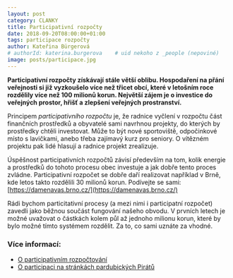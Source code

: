 ```yaml
---
layout: post
category: CLANKY
title: Participativní rozpočty
date: 2018-09-20T08:00:00+01:00
tags: participace rozpočty
author: Kateřina Bürgerová
# authorId: katerina.burgerova    # uid nekoho z _people (nepoviné)
image: posts/participace.jpg
---
```


**Participativní rozpočty získávají stále větší oblibu. Hospodaření na přání veřejnosti si již vyzkoušelo více než třicet obcí, které v letošním roce rozdělily více než 100 milionů korun. Největší zájem je o investice do veřejných prostor, hřišť a zlepšení veřejných prostranství.**

Principem *participativního rozpočtu* je, že radnice vyčlení v rozpočtu část finančních prostředků a obyvatelé sami navrhnou projekty, do kterých by prostředky chtěli investovat. Může to být nové sportoviště, odpočinkové místo s lavičkami, anebo třeba zajímavý kurz pro seniory. O vítězném projektu pak lidé hlasují a radnice projekt zrealizuje.

Úspěšnost participativních rozpočtů závisí především na tom, kolik energie a prostředků do tohoto procesu obec investuje a jak dobře tento proces zvládne. Participativní rozpočet se dobře daří realizovat například v Brně, kde letos takto rozdělili 30 milionů korun. Podívejte se sami:
[https://damenavas.brno.cz/](https://damenavas.brno.cz/)

Rádi bychom particitativní procesy (a mezi nimi i participatní rozpočet) zavedli jako běžnou součást fungování našeho obvodu. V prvních letech je možné uvažovat o částkách kolem půl až jednoho milionu korun, které by bylo možné tímto systémem rozdělit. Za to, co sami uznáte za vhodné.

### Více informací:
* [O participativním rozpočtování](https://cs.wikipedia.org/wiki/Participativn%C3%AD_rozpo%C4%8Dtov%C3%A1n%C3%AD)
* [O participaci na stránkách pardubických Pirátů](https://pardubice.pirati.cz/tiskove-zpravy/chopte-se-kormidla/)
